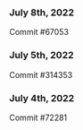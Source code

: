 ### July 8th, 2022

Commit #67053

### July 5th, 2022

Commit #314353


### July 4th, 2022

Commit #72281
